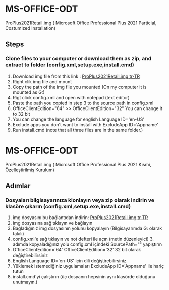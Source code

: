 # MS-OFFICE-ODT
ProPlus2021Retail.img ( Microsoft Office Professional Plus 2021 Particial, Costumized Installation)

## Steps 
### Clone files to your computer or download them as zip, and extract to folder (config.xml,setup.exe,install.cmd)
1.  Download img file from this link : [ProPlus2021Retail.img tr-TR](https://officecdn.microsoft.com/db/492350f6-3a01-4f97-b9c0-c7c6ddf67d60/media/tr-TR/ProPlus2021Retail.img)
2.  Right clik img file and mount
3.  Copy the path of the img file you mounted (On my computer it is mounted as G:)
4.  Rigt click config.xml and open with notepad (text editor)
5.  Paste the path you copied in step 3 to the source path in config.xml
6.  OfficeClientEdition="64" >> OfficeClientEdition="32" You can change it to 32 bit
7.  You can change the language for english Language ID='en-US'
8.  Exclude apps you don't want to install with ExcludeApp ID='Appname'
9.  Run install.cmd (note that all three files are in the same folder.)


# MS-OFFICE-ODT
ProPlus2021Retail.img ( Microsoft Office Professional Plus 2021 Kısmi, Özelleştirilmiş Kurulum)
## Adımlar
### Dosyaları bilgisayarınıza klonlayın veya zip olarak indirin ve klasöre çıkarın (config.xml,setup.exe,install.cmd)
1. img dosyasını bu bağlantıdan indirin: [ProPlus2021Retail.img tr-TR](https://officecdn.microsoft.com/db/492350f6-3a01-4f97-b9c0-c7c6ddf67d60/media/tr-TR/ProPlus2021Retail.img)
2. img dosyasına sağ tıklayın ve bağlayın
3. Bağladığınız img dosyasının yolunu kopyalayın (Bilgisayarımda G: olarak takılı)
4. config.xml'e sağ tıklayın ve not defteri ile açın (metin düzenleyici) 3. adımda kopyaladığınız yolu config.xml içindeki SourcePath="" yapıştırın
6. OfficeClientEdition='64' OfficeClientEdition='32' 32 bit olarak değiştirebilirsiniz
7. English Language ID='en-US' için dili değiştirebilirsiniz.
8. Yüklemek istemediğiniz uygulamaları ExcludeApp ID='Appname' ile hariç tutun
9. install.cmd'yi çalıştırın (üç dosyanın hepsinin aynı klasörde olduğunu unutmayın.)
